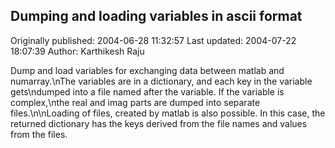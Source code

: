 ## Dumping and loading variables in ascii format 
Originally published: 2004-06-28 11:32:57 
Last updated: 2004-07-22 18:07:39 
Author: Karthikesh Raju 
 
Dump and load variables for exchanging data between matlab and numarray.\nThe variables are in a dictionary, and each key in the variable gets\ndumped into a file named after the variable. If the variable is complex,\nthe real and imag parts are dumped into separate files.\n\nLoading of files, created by matlab is also possible. In this case, the returned dictionary has the keys derived from the file names and values from the files.
